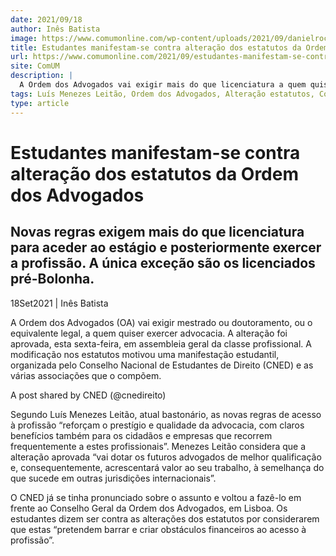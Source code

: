 ```yaml
---
date: 2021/09/18
author: Inês Batista
image: https://www.comumonline.com/wp-content/uploads/2021/09/danielrocha_publico-1500x1000.jpg
title: Estudantes manifestam-se contra alteração dos estatutos da Ordem dos Advogados
url: https://www.comumonline.com/2021/09/estudantes-manifestam-se-contra-alteracao-dos-estatutos-da-ordem-dos-advogados/
site: ComUM
description: |
  A Ordem dos Advogados vai exigir mais do que licenciatura a quem quiser exercer advocacia. A alteração foi aprovada, esta sexta-feira, em assembleia geral.
tags: Luís Menezes Leitão, Ordem dos Advogados, Alteração estatutos, Conselho Nacional de Estudantes de Direito (CNED), manifestação estudantil, Conselho Geral da Ordem dos Advogados, acesso à advocacia
type: article
---
```



# Estudantes manifestam-se contra alteração dos estatutos da Ordem dos Advogados

## Novas regras exigem mais do que licenciatura para aceder ao estágio e posteriormente exercer a profissão. A única exceção são os licenciados pré-Bolonha.

18Set2021 | Inês Batista

A Ordem dos Advogados (OA) vai exigir mestrado ou doutoramento, ou o equivalente legal, a quem quiser exercer advocacia. A alteração foi aprovada, esta sexta-feira, em assembleia geral da classe profissional. A modificação nos estatutos motivou uma manifestação estudantil, organizada pelo Conselho Nacional de Estudantes de Direito (CNED) e as várias associações que o compõem.





A post shared by CNED (@cnedireito)



Segundo Luís Menezes Leitão, atual bastonário, as novas regras de acesso à profissão “reforçam o prestígio e qualidade da advocacia, com claros benefícios também para os cidadãos e empresas que recorrem frequentemente a estes profissionais”. Menezes Leitão considera que a alteração aprovada “vai dotar os futuros advogados de melhor qualificação e, consequentemente, acrescentará valor ao seu trabalho, à semelhança do que sucede em outras jurisdições internacionais”.

O CNED já se tinha pronunciado sobre o assunto e voltou a fazê-lo em frente ao Conselho Geral da Ordem dos Advogados, em Lisboa. Os estudantes dizem ser contra as alterações dos estatutos por considerarem que estas “pretendem barrar e criar obstáculos financeiros ao acesso à profissão”.
